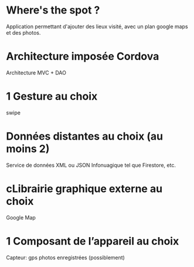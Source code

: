 # Where's the spot ?
Application permettant d'ajouter des lieux visité, avec un plan google maps et des photos.
# Architecture imposée Cordova
Architecture MVC + DAO 
# 1 Gesture au choix 
swipe
# Données distantes au choix (au moins 2)
Service de données XML ou JSON
Infonuagique tel que Firestore, etc.
# cLibrairie graphique externe au choix 
Google Map
# 1 Composant de l’appareil au choix
Capteur: gps
photos enregistrées (possiblement)
